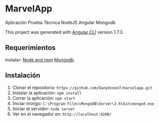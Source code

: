 # MarvelApp

Aplicación Prueba Técnica NodeJS Angular Mongodb

This project was generated with [Angular CLI](https://github.com/angular/angular-cli) version 1.7.3.

## Requerimientos

Instalar:
[Node and npm](https://nodejs.org)
[Mongodb](https://www.mongodb.com)

## Instalación

1. Clonar el repositorio: `https://github.com/DanyOcean7/marvelapp.git`
2. Instalar la aplicación: `npm install`
2. Correr la aplicación: `npm start`
3. Iniciar mongo: `C:\Program Files\MongoDB\Server\3.6\bin\mongod.exe`
4. Iniciar el servidor: `node server`
5. Ver en el navegador en: `http://localhost:4200/`

